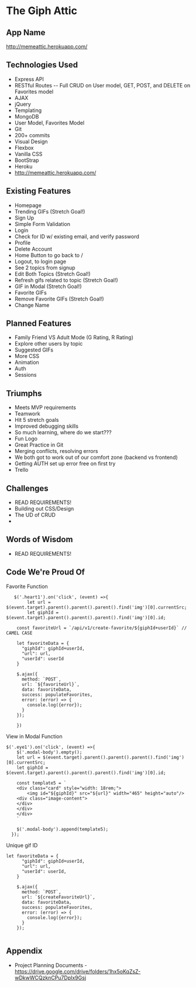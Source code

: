 # The Giph Attic
## App Name

http://memeattic.herokuapp.com/

## Technologies Used
- Express API
- RESTful Routes
-- Full CRUD on User model, GET, POST, and DELETE on Favorites model
- AJAX
- jQuery
- Templating
- MongoDB
 - User Model, Favorites Model
- Git
 - 200+ commits 
- Visual Design
 - Flexbox
 - Vanilla CSS
 - BootStrap
- Heroku
 - http://memeattic.herokuapp.com/

## Existing Features
- Homepage
 - Trending GIFs (Stretch Goal!)
- Sign Up
 - Simple Form Validation 
- Login
 - Check for ID w/ existing email, and verify password
- Profile
 - Delete Account
 - Home Button to go back to /
 - Logout, to login page
 - See 2 topics from signup
  - Edit Both Topics (Stretch Goal!)
 - Refresh gifs related to topic (Stretch Goal!)
 - GIF in Modal (Stretch Goal!)
 - Favorite GIFs
  - Remove Favorite GIFs (Stretch Goal!)
 - Change Name


## Planned Features
- Family Friend VS Adult Mode (G Rating, R Rating)
- Explore other users by topic
- Suggested GIFs
- More CSS
 - Animation
- Auth
 - Sessions

## Triumphs
- Meets MVP requirements
- Teamwork
- Hit 5 stretch goals
- Improved debugging skills
- So much learning, where do we start???
- Fun Logo
- Great Practice in Git
 - Merging conflicts, resolving errors
- We both got to work out of our comfort zone (backend vs frontend)
- Getting AUTH set up error free on first try
- Trello

## Challenges
- READ REQUIREMENTS!
- Building out CSS/Design
- The UD of CRUD
-

## Words of Wisdom
- READ REQUIREMENTS! 

## Code We're Proud Of
Favorite Function
```
   $('.heart1').on('click', (event) =>{
        let url = $(event.target).parent().parent().parent().find('img')[0].currentSrc;
        let giphId = $(event.target).parent().parent().parent().find('img')[0].id;

    const favoriteUrl = `/api/v1/create-favorite/${giphId+userId}` // CAMEL CASE
  
    let favoriteData = {
      "giphId": giphId+userId, 
      "url": url, 
      "userId": userId
    }

    $.ajax({
      method: `POST`,
      url: `${favoriteUrl}`,
      data: favoriteData,
      success: populateFavorites,
      error: (error) => {
        console.log({error});
      }
    });
    
    })
```

View in Modal Function
```
$('.eye1').on('click', (event) =>{
    $('.modal-body').empty();
    let url = $(event.target).parent().parent().parent().find('img')[0].currentSrc;
    let giphId = $(event.target).parent().parent().parent().find('img')[0].id;
   
    const template5 = `
    <div class="card" style="width: 18rem;">
        <img id="${giphId}" src="${url}" width="465" height="auto"/>
    <div class="image-content">
    </div>
    </div>
    </div>
    `

    $('.modal-body').append(template5);
  });

```
Unique gif ID

```
let favoriteData = {
      "giphId": giphId+userId, 
      "url": url, 
      "userId": userId,
    }

    $.ajax({
      method: `POST`,
      url: `${createFavoriteUrl}`,
      data: favoriteData,
      success: populateFavorites,
      error: (error) => {
        console.log({error});
      }
    });
  

```


## Appendix
- Project Planning Documents - https://drive.google.com/drive/folders/1hx5oKqZsZ-wDkwWCQzknCPu7DpIx9Gsj

